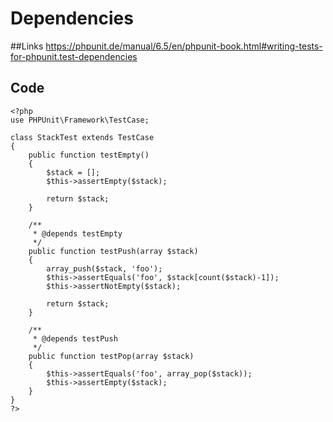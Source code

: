 # Dependencies
##Links 
https://phpunit.de/manual/6.5/en/phpunit-book.html#writing-tests-for-phpunit.test-dependencies

## Code
````
<?php
use PHPUnit\Framework\TestCase;

class StackTest extends TestCase
{
    public function testEmpty()
    {
        $stack = [];
        $this->assertEmpty($stack);

        return $stack;
    }

    /**
     * @depends testEmpty
     */
    public function testPush(array $stack)
    {
        array_push($stack, 'foo');
        $this->assertEquals('foo', $stack[count($stack)-1]);
        $this->assertNotEmpty($stack);

        return $stack;
    }

    /**
     * @depends testPush
     */
    public function testPop(array $stack)
    {
        $this->assertEquals('foo', array_pop($stack));
        $this->assertEmpty($stack);
    }
}
?>
````